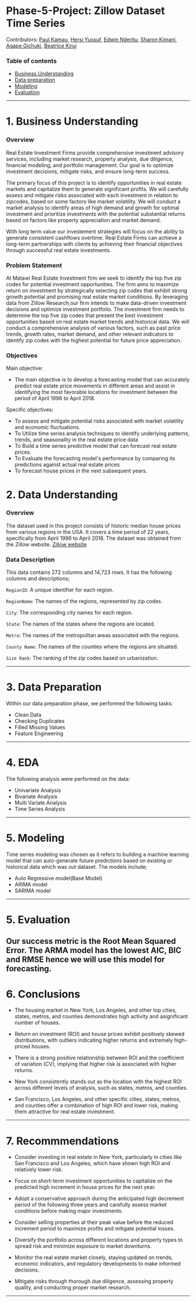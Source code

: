 # Phase-5-Project: Zillow Dataset Time Series


 Contributors: [Paul Kamau](https://github.com/kamaupaul), [Hersi Yussuf](https://github.com/HersiYussuf), [Edwin Nderitu](https://github.com/Eddie-254), [Sharon Kimani](https://github.com/Sharonkimani), [Agape Gichuki](https://github.com/Muramati), [Beatrice Kirui](https://github.com/beatrice-kirui)
### Table of contents 
- [Business Understanding](#business-understanding)
- [Data preparation](#data-preparation)
- [Modeling](#modeling)
- [Evaluation](#evaluations)

---

# 1. Business Understanding
### Overview
Real Estate Investment Firms provide comprehensive investment advisory services, including market research, property analysis, due diligence, financial modeling, and portfolio management. Our goal is to optimize investment decisions, mitigate risks, and ensure long-term success.

The primary focus of this project is to identify opportunities in real estate markets and capitalize them to generate significant profits. We will carefully assess and mitigate risks associated with each investment in relation to zipcodes, based on some factors like market volatility. We will conduct a market analysis to identify areas of high demand and growth for optimal investment and prioritize investments with the potential substantial returns based on factors like property appreciation and market demand.

With long term value our investement strategies will focus on the ability to generate consistent cashflows overtime. Real Estate Firms can achieve a long-term partnerships with clients by achieving their financial objectives through successful real estate investments.

### Problem Statement

At Matawi Real Estate Investment firm we seek to identify the top five zip codes for potential investment opportunities. The firm aims to maximize return on investment by strategically selecting zip codes that exhibit strong growth potential and promising real estate market conditions. By leveraging data from Zillow Research,our firm intends to make data-driven investment decisions and optimize investment portfolio.
The investment firm needs to determine the top five zip codes that present the best investment opportunities based on real estate market trends and historical data. We will conduct a comprehensive analysis of various factors, such as past price trends, growth rates, market demand, and other relevant indicators to identify zip codes with the highest potential for future price appreciation.

### Objectives

Main objective:

* The main objective is to develop a forecasting model that can accurately predict real estate price movements in different areas and assist in identifying the most favorable locations for investment between the period of April 1996 to April 2018.

Specific objectives:

* To assess and mitigate potential risks associated with market volatility and economic fluctuations.
* To Utilize time series analysis techniques to identify underlying patterns, trends, and seasonality in the real estate price data
* To Build a time series predictive model that can forecast real estate prices.
* To Evaluate the forecasting model's performance by comparing its predictions against actual real estate prices
* To forecast house prices in the next subsequent years.


# 2. Data Understanding

### Overview
The dataset used in this project consists of historic median house prices from various regions in the USA. It covers a time period of 22 years, specifically from April 1996 to April 2018. The dataset was obtained from the Zillow website. [Zillow website](https://github.com/learn-co-curriculum/dsc-phase-4-choosing-a-dataset/blob/main/time-series/zillow_data.csv) 

### Data Description
This data contains 272 columns and 14,723 rows. It has the following columns and descriptions;

`RegionID`: A unique identifier for each region.

`RegionName`: The names of the regions, represented by zip codes.

`City`: The corresponding city names for each region.

`State`: The names of the states where the regions are located.

`Metro`: The names of the metropolitan areas associated with the regions.

`County Name`: The names of the counties where the regions are situated.

`Size Rank`: The ranking of the zip codes based on urbanization.

------
# 3. Data Preparation
Within our data preparation phase, we performed the following tasks:
* Clean Data
* Checking Duplicates
* Filled Missing Values
* Feature Engineering 
    
------
# 4. EDA
The following analysis were performed on the data:
* Univariate Analysis
* Bivariate Analysis
* Multi Variate Analysis
* Time Series Analysis

------
# 5. Modeling
Time series modeling was chosen as it refers to building a machine learning model that can auto-generate future predictions based on existing or historical data which was out dataset.
The models include;
* Auto Regressive model(Base Model)
* ARIMA model
* SARIMA model

-------
# 5. Evaluation 
Our success metric is the Root Mean Squared Error. The ARMA model has the lowest AIC, BIC and RMSE hence we will use this model for forecasting.
-------

# 6. Conclusions
* The housing market in New York, Los Angeles, and other top cities, states, metros, and counties demonstrates high activity and asignificant number of houses.

* Return on investment (ROI) and house prices exhibit positively skewed distributions, with outliers indicating higher returns and extremely high-priced houses.

* There is a strong positive relationship between ROI and the coefficient of variation (CV), implying that higher risk is associated with higher returns.

* New York consistently stands out as the location with the highest ROI across different levels of analysis, such as states, metros, and counties.

* San Francisco, Los Angeles, and other specific cities, states, metros, and counties offer a combination of high ROI and lower risk, making them attractive for real estate investment.


---

# 7. Recommmendations
* Consider investing in real estate in New York, particularly in cities like San Francisco and Los Angeles, which have shown high ROI and relatively lower risk.

* Focus on short-term investment opportunities to capitalize on the predicted high increment in house prices for the next year.

* Adopt a conservative approach during the anticipated high decrement period of the following three years and carefully assess market conditions before making major investments.

* Consider selling properties at their peak value before the reduced increment period to maximize profits and mitigate potential losses.

* Diversify the portfolio across different locations and property types to spread risk and minimize exposure to market downturns.

* Monitor the real estate market closely, staying updated on trends, economic indicators, and regulatory developments to make informed decisions.

* Mitigate risks through thorough due diligence, assessing property quality, and conducting proper market research.
---
 
